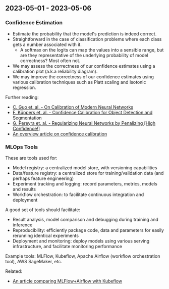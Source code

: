 ## 2023-05-01 - 2023-05-06

### Confidence Estimation

- Estimate the probability that the model's prediction is indeed correct.
- Straightforward in the case of classification problems where each class gets a number associated with it.
  - A softmax on the logits can map the values into a sensible range, but are they representative of the underlying probability of model correctness? Most often not.
- We may assess the correctness of our confidence estimates using a calibration plot (a.k.a reliability diagram).
- We may improve the correctness of our confidence estimates using various calibration techniques such as Platt scaling and Isotonic regression.

Further reading:
- [C. Guo et. al. - On Calibration of Modern Neural Networks](https://arxiv.org/abs/1706.04599)
- [F. Küppers et. al. - Confidence Calibration for Object Detection and Segmentation](https://arxiv.org/abs/2202.12785)
- [G. Pereyra et. al. - Regularizing Neural Networks by Penalizing [High Confidence!]](https://arxiv.org/abs/1701.06548)
- [An overview article on confidence calibration](https://dasha.ai/en-us/blog/confidence-calibration-problem-in-machine-learning)

### MLOps Tools

These are tools used for:

- Model registry: a centralized model store, with versioning capabilities
- Data/feature registry: a centralized store for training/validation data (and perhaps feature engineering)
- Experiment tracking and logging: record parameters, metrics, models and results
- Workflow orchestration: to facilitate continuous integration and deployment

A good set of tools should facilitate:
- Result analysis, model comparison and debugging during training and inference
- Reproducibility: efficiently package code, data and parameters for easily rerunning identical experiments
- Deployment and monitoring: deploy models using various serving infrastructure, and facilitate monitoring performance

Example tools: MLFlow, Kubeflow, Apache Airflow (workflow orchestration tool), AWS SageMaker, etc.

Related:

- [An article comparing MLFlow+Airflow with Kubeflow](https://aicurious.io/blog/2022-03-26-airflow-mlflow-or-kubeflow-for-mlops)
